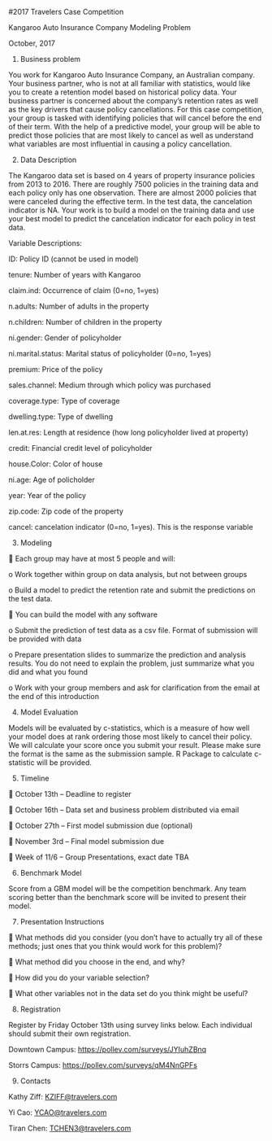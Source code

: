 #2017 Travelers Case Competition

Kangaroo Auto Insurance Company Modeling Problem

October, 2017

1) Business problem

You work for Kangaroo Auto Insurance Company, an Australian company. Your business partner, who is not at all
familiar with statistics, would like you to create a retention model based on historical policy data. Your business partner
is concerned about the company’s retention rates as well as the key drivers that cause policy cancellations.
For this case competition, your group is tasked with identifying policies that will cancel before the end of their term.
With the help of a predictive model, your group will be able to predict those policies that are most likely to cancel as
well as understand what variables are most influential in causing a policy cancellation.

2) Data Description

The Kangaroo data set is based on 4 years of property insurance policies from 2013 to 2016. There are roughly 7500
policies in the training data and each policy only has one observation. There are almost 2000 policies that were canceled
during the effective term. In the test data, the cancelation indicator is NA. Your work is to build a model on the training
data and use your best model to predict the cancelation indicator for each policy in test data.

Variable Descriptions:

ID: Policy ID (cannot be used in model)

tenure: Number of years with Kangaroo

claim.ind: Occurrence of claim (0=no, 1=yes)

n.adults: Number of adults in the property

n.children: Number of children in the property

ni.gender: Gender of policyholder

ni.marital.status: Marital status of policyholder (0=no, 1=yes)

premium: Price of the policy

sales.channel: Medium through which policy was purchased

coverage.type: Type of coverage

dwelling.type: Type of dwelling

len.at.res: Length at residence (how long policyholder lived at property)

credit: Financial credit level of policyholder

house.Color: Color of house

ni.age: Age of policholder

year: Year of the policy

zip.code: Zip code of the property

cancel: cancelation indicator (0=no, 1=yes). This is the response variable

3) Modeling

 Each group may have at most 5 people and will:

o Work together within group on data analysis, but not between groups

o Build a model to predict the retention rate and submit the predictions on the test data.

 You can build the model with any software

o Submit the prediction of test data as a csv file. Format of submission will be provided with data

o Prepare presentation slides to summarize the prediction and analysis results. You do not need to explain
the problem, just summarize what you did and what you found

o Work with your group members and ask for clarification from the email at the end of this introduction

4) Model Evaluation

Models will be evaluated by c-statistics, which is a measure of how well your model does at rank ordering those
most likely to cancel their policy. We will calculate your score once you submit your result. Please make sure the
format is the same as the submission sample. R Package to calculate c-statistic will be provided.

5) Timeline

 October 13th – Deadline to register

 October 16th – Data set and business problem distributed via email

 October 27th – First model submission due (optional)

 November 3rd – Final model submission due

 Week of 11/6 – Group Presentations, exact date TBA

6) Benchmark Model

Score from a GBM model will be the competition benchmark. Any team scoring better than the benchmark score
will be invited to present their model.

7) Presentation Instructions

 What methods did you consider (you don’t have to actually try all of these methods; just ones that you think would
work for this problem)?

 What method did you choose in the end, and why?

 How did you do your variable selection?

 What other variables not in the data set do you think might be useful?

8) Registration

Register by Friday October 13th using survey links below. Each individual should submit their own registration.

Downtown Campus: https://pollev.com/surveys/JYIuhZBnq

Storrs Campus: https://pollev.com/surveys/qM4NnGPFs

9) Contacts

Kathy Ziff: KZIFF@travelers.com

Yi Cao: YCAO@travelers.com

Tiran Chen: TCHEN3@travelers.com